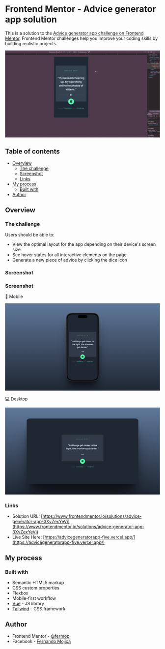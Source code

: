# Frontend Mentor - Advice generator app solution

This is a solution to the [Advice generator app challenge on Frontend Mentor](https://www.frontendmentor.io/challenges/advice-generator-app-QdUG-13db). Frontend Mentor challenges help you improve your coding skills by building realistic projects.

![Sample GIF](https://github.com/fermop/frontend_mentor-assets/blob/main/junior/advice_generator_app/sample.gif?raw=true)

## Table of contents

- [Overview](#overview)
  - [The challenge](#the-challenge)
  - [Screenshot](#screenshot)
  - [Links](#links)
- [My process](#my-process)
  - [Built with](#built-with)
- [Author](#author)

## Overview

### The challenge

Users should be able to:

- View the optimal layout for the app depending on their device's screen size
- See hover states for all interactive elements on the page
- Generate a new piece of advice by clicking the dice icon

### Screenshot

### Screenshot

📱 Mobile

![Mobile](https://github.com/fermop/frontend_mentor-assets/blob/main/junior/advice_generator_app/mobile.png?raw=true)

💻 Desktop

![Desktop](https://github.com/fermop/frontend_mentor-assets/blob/main/junior/advice_generator_app/desktop.png?raw=true)

### Links

- Solution URL: [https://www.frontendmentor.io/solutions/advice-generator-app-3XvZexYeVi](https://www.frontendmentor.io/solutions/advice-generator-app-3XvZexYeVi)
- Live Site Here: [https://advicegeneratorapp-five.vercel.app/](https://advicegeneratorapp-five.vercel.app/)

## My process

### Built with

- Semantic HTML5 markup
- CSS custom properties
- Flexbox
- Mobile-first workflow
- [Vue](https://vuejs.org/) - JS library
- [Tailwind](https://tailwindcss.com/) - CSS framework

## Author

- Frontend Mentor - [@fermop](https://www.frontendmentor.io/profile/fermop)
- Facebook - [Fernando Mojica](https://www.facebook.com/fernando.mojica.758737/)